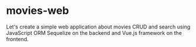 # movies-web
Let's create a simple web application about movies CRUD and search using JavaScript ORM Sequelize on the backend and Vue.js framework on the frontend.
